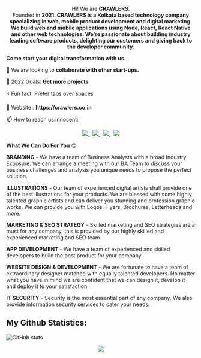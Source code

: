 


<p align='Center'>
 Hi! We are  <b>CRAWLERS</b>.<br/>
 Founded in <b>2021. CRAWLERS is a Kolkata based technology company specializing in web, mobile product development and digital marketing. We build web and mobile applications using Node, React, React Native and other web technologies. We're passionate about building industry leading software products, delighting our customers and giving back to the developer community</b>.<br/>
 </p>
 
<p><b>Come start your digital transformation with us.</b></p>
<p> 👯 We are looking to <b>collaborate with other start-ups.</b></p>

<p> 🥅 2022 Goals: <b>Get more projects</b></p>

<p> ⚡ Fun fact: Prefer tabs over spaces  </p>
<p> 🥅 Website : <b><link>https://crawlers.co.in</b></link></p>

<p>📫 How to reach us:innocent:</p>

<p align='center'>
 
  <a href="mailto:official@crawlers.co.in">
  <img src="https://img.shields.io/badge/Gmail-D14836?style=for-the-badge&logo=gmail&logoColor=white">
  </a>&nbsp
  
  <a href="https://www.linkedin.com/company/crawlers-india">
  <img src="https://img.shields.io/badge/LinkedIn-0077B5?style=for-the-badge&logo=linkedin&logoColor=white">
  </a>&nbsp
  
  <a href="https://www.facebook.com/crawlers21">
    <img src="https://img.shields.io/badge/Facebook-1877F2?style=for-the-badge&logo=facebook&logoColor=white">
  </a>&nbsp
  
   <a href="https://www.instagram.com/__crawlers__/">
    <img src="https://img.shields.io/badge/Instagram-E4405F?style=for-the-badge&logo=instagram&logoColor=white">
  </a>
</p>

<b>What We Can Do For You</b> :heart_eyes:<br>

<p><b>BRANDING</b> - We have a team of Business Analysts with a broad Industry Exposure. We can arrange a meeting with our BA Team to discuss your business challenges and analysis you unique needs to propose the perfect solution.</p>
<p><b>ILLUSTRATIONS</b> - Our team of experienced digital artists shall provide one of the best illustrations for your products. We are blessed with some highly talented graphic artists and can deliver you stunning and profession graphic works. We can provide you with Logos, Flyers, Brochures, Letterheads and more.</p>
<p><b>MARKETING & SEO STRATEGY</b> - Skilled marketing and SEO strategies are a must for any company, this is provided by our highly skilled and experienced marketing and SEO team.</p>
<p><b>APP DEVELOPMENT</b> - We have a team of experienced and skilled developers to build the best product for your company.</p>
<p><b>WEBSITE DESIGN & DEVELOPMENT</b> - We are fortunate to have a team of extraordinary designer matched with equally talented developers. No matter what you have in mind we are confident that we can design it, develop it and deploy it to your satisfaction.</p>
<p><b>IT SECURITY</b> - Security is the most essential part of any company. We also provide information security services to cater your needs.</p>

## My Github Statistics:

![GitHub stats](https://github-readme-stats.vercel.app/api?username=Crawlers21&theme=tokyonight&show_icons=true)

<div align="center">
<img src="https://komarev.com/ghpvc/?username=Crawlers1&&style=flat-square" align="center" />
</div>





<!--
**Shuvo31/Shuvo31** is a ✨ _special_ ✨ repository because its `README.md` (this file) appears on your GitHub profile.

Here are some ideas to get you started:

- 🔭 I’m currently working on ...
- 🌱 I’m currently learning ...
- 👯 I’m looking to collaborate on ...
- 🤔 I’m looking for help with ...
- 💬 Ask me about ...
- 📫 How to reach me: ...
- 😄 Pronouns: ...
- ⚡ Fun fact: ...
-->
